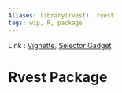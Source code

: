 ```yaml
---
Aliases: library(rvest), rvest
tags: wip, R, package
---
```

Link : [Vignette](https://cran.r-project.org/web/packages/rvest/vignettes/harvesting-the-web.html), [Selector Gadget](https://cran.r-project.org/web/packages/rvest/vignettes/selectorgadget.html)

# Rvest Package